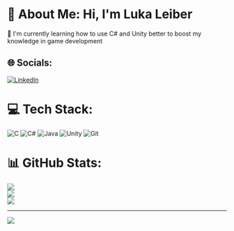 # 💫 About Me: Hi, I'm Luka Leiber

:seedling: I'm currently learning how to use C# and Unity better to boost my knowledge in game development

## 🌐 Socials:
[![LinkedIn](https://img.shields.io/badge/LinkedIn-%230077B5.svg?logo=linkedin&logoColor=white)](https://linkedin.com/in/luka-leiber-69743433a) 

# 💻 Tech Stack:
![C](https://img.shields.io/badge/c-%2300599C.svg?style=for-the-badge&logo=c&logoColor=white) ![C#](https://img.shields.io/badge/c%23-%23239120.svg?style=for-the-badge&logo=csharp&logoColor=white) ![Java](https://img.shields.io/badge/java-%23ED8B00.svg?style=for-the-badge&logo=openjdk&logoColor=white) ![Unity](https://img.shields.io/badge/unity-%23000000.svg?style=for-the-badge&logo=unity&logoColor=white) ![Git](https://img.shields.io/badge/Git-red)

# 📊 GitHub Stats:
![](https://github-readme-stats.vercel.app/api?username=LukaLeiber&theme=dark&hide_border=false&include_all_commits=false&count_private=false)<br/>
![](https://github-readme-streak-stats.herokuapp.com/?user=LukaLeiber&theme=dark&hide_border=false)<br/>
![](https://github-readme-stats.vercel.app/api/top-langs/?username=LukaLeiber&theme=dark&hide_border=false&include_all_commits=false&count_private=false&layout=compact)

---
[![](https://visitcount.itsvg.in/api?id=LukaLeiber&icon=0&color=0)](https://visitcount.itsvg.in)

<!-- Proudly created with GPRM ( https://gprm.itsvg.in ) -->

<!---
LukaLeiber/LukaLeiber is a ✨ special ✨ repository because its `README.md` (this file) appears on your GitHub profile.
You can click the Preview link to take a look at your changes.
--->
